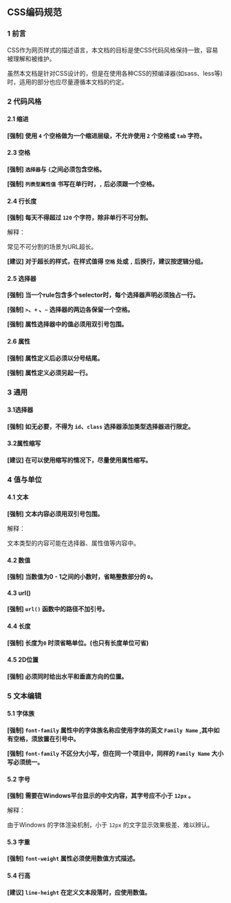 ## CSS编码规范

### 1 前言

CSS作为网页样式的描述语言，本文档的目标是使CSS代码风格保持一致，容易被理解和被维护。

虽然本文档是针对CSS设计的，但是在使用各种CSS的预编译器(如sass、less等)时，适用的部分也应尽量遵循本文档的约定。

### 2 代码风格

#### 2.1 缩进

**[强制] 使用 `4` 个空格做为一个缩进层级，不允许使用 `2` 个空格或 `tab` 字符。**

#### 2.3 空格

**[强制] `选择器`与 `{`之间必须包含空格。**

**[强制] `列表型属性值` 书写在单行时，`,` 后必须跟一个空格。**

#### 2.4 行长度

**[强制] 每天不得超过 `120` 个字符，除非单行不可分割。**

解释：

常见不可分割的场景为URL超长。

**[建议] 对于超长的样式，在样式值得 `空格` 处或 `,` 后换行，建议按逻辑分组。**

#### 2.5 选择器

**[强制] 当一个rule包含多个selector时，每个选择器声明必须独占一行。**

**[强制] `>`、`+` 、`~` 选择器的两边各保留一个空格。**

**[强制] 属性选择器中的值必须用双引号包围。**

#### 2.6 属性

**[强制] 属性定义后必须以分号结尾。**

**[强制] 属性定义必须另起一行。**

### 3 通用

#### 3.1选择器

**[强制] 如无必要，不得为 `id`、`class` 选择器添加类型选择器进行限定。**

#### 3.2属性缩写

**[建议] 在可以使用缩写的情况下，尽量使用属性缩写。**

### 4 值与单位

#### 4.1 文本

**[强制] 文本内容必须用双引号包围。**

解释：

文本类型的内容可能在选择器、属性值等内容中。

#### 4.2 数值

**[强制] 当数值为0 - 1之间的小数时，省略整数部分的 `0`。**

#### 4.3 url()

**[强制] `url()` 函数中的路径不加引号。**

#### 4.4 长度

**[强制] 长度为`0` 时须省略单位。(也只有长度单位可省)**

#### 4.5 2D位置

**[强制]  必须同时给出水平和垂直方向的位置。**

### 5 文本编辑

#### 5.1 字体族

**[强制] `font-family` 属性中的字体族名称应使用字体的英文 `Family Name` ,其中如有空格，须放置在引号中。**

**[强制] `font-family` 不区分大小写，但在同一个项目中，同样的 `Family Name` 大小写必须统一。**

#### 5.2 字号

**[强制] 需要在Windows平台显示的中文内容，其字号应不小于 `12px` 。**

解释：

由于Windows 的字体渲染机制，小于 `12px` 的文字显示效果极差、难以辨认。

#### 5.3 字重

**[强制] `font-weight` 属性必须使用数值方式描述。**

#### 5.4 行高

**[建议] `line-height` 在定义文本段落时，应使用数值。**











